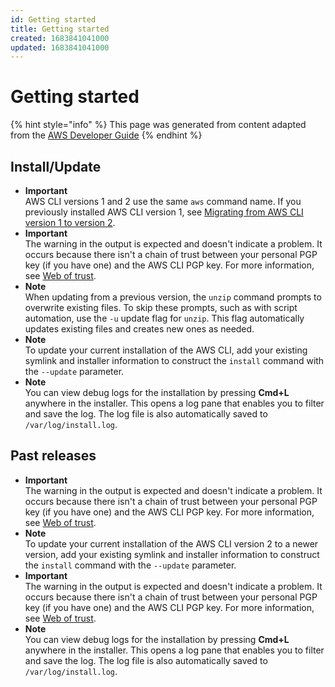 ```yaml
---
id: Getting started
title: Getting started
created: 1683841041000
updated: 1683841041000
---
```

# Getting started

{% hint style="info" %}
This page was generated from content adapted from the [AWS Developer Guide](https://github.com/awsdocs/aws-cli-user-guide.git)
{% endhint %}

## Install/Update

- **Important**  
AWS CLI versions 1 and 2 use the same `aws` command name\. If you previously installed AWS CLI version 1, see [Migrating from AWS CLI version 1 to version 2](cliv2-migration.md)\.
- **Important**  
The warning in the output is expected and doesn't indicate a problem\. It occurs because there isn't a chain of trust between your personal PGP key \(if you have one\) and the AWS CLI PGP key\. For more information, see [Web of trust](https://wikipedia.org/wiki/Web_of_trust)\.
- **Note**  
When updating from a previous version, the `unzip` command prompts to overwrite existing files\. To skip these prompts, such as with script automation, use the `-u` update flag for `unzip`\. This flag automatically updates existing files and creates new ones as needed\.
- **Note**  
To update your current installation of the AWS CLI, add your existing symlink and installer information to construct the `install` command with the `--update` parameter\.
- **Note**  
You can view debug logs for the installation by pressing **Cmd\+L** anywhere in the installer\. This opens a log pane that enables you to filter and save the log\. The log file is also automatically saved to `/var/log/install.log`\.


## Past releases

- **Important**  
The warning in the output is expected and doesn't indicate a problem\. It occurs because there isn't a chain of trust between your personal PGP key \(if you have one\) and the AWS CLI PGP key\. For more information, see [Web of trust](https://wikipedia.org/wiki/Web_of_trust)\.
- **Note**  
To update your current installation of the AWS CLI version 2 to a newer version, add your existing symlink and installer information to construct the `install` command with the `--update` parameter\.
- **Important**  
The warning in the output is expected and doesn't indicate a problem\. It occurs because there isn't a chain of trust between your personal PGP key \(if you have one\) and the AWS CLI PGP key\. For more information, see [Web of trust](https://wikipedia.org/wiki/Web_of_trust)\.
- **Note**  
You can view debug logs for the installation by pressing **Cmd\+L** anywhere in the installer\. This opens a log pane that enables you to filter and save the log\. The log file is also automatically saved to `/var/log/install.log`\.

